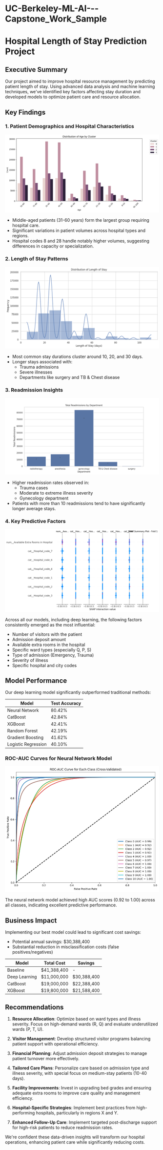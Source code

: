 # UC-Berkeley-ML-AI---Capstone_Work_Sample

# Hospital Length of Stay Prediction Project

## Executive Summary

Our project aimed to improve hospital resource management by predicting patient length of stay. Using advanced data analysis and machine learning techniques, we've identified key factors affecting stay duration and developed models to optimize patient care and resource allocation.

## Key Findings

### 1. Patient Demographics and Hospital Characteristics

![Age Distribution](images/distribution_age_by_cluster.png)

- Middle-aged patients (31-60 years) form the largest group requiring hospital care.
- Significant variations in patient volumes across hospital types and regions.
- Hospital codes 8 and 28 handle notably higher volumes, suggesting differences in capacity or specialization.

### 2. Length of Stay Patterns

![Length of Stay Distribution](images/los_dist.png)

- Most common stay durations cluster around 10, 20, and 30 days.
- Longer stays associated with:
  - Trauma admissions
  - Severe illnesses
  - Departments like surgery and TB & Chest disease

### 3. Readmission Insights

![Readmissions by Department](images/Total_Readmissions_by_Department.png)

- Higher readmission rates observed in:
  - Trauma cases
  - Moderate to extreme illness severity
  - Gynecology department
- Patients with more than 10 readmissions tend to have significantly longer average stays.

### 4. Key Predictive Factors

![Feature Importance](images/neural_network_feature_importances_f1.png)

Across all our models, including deep learning, the following factors consistently emerged as the most influential:

- Number of visitors with the patient
- Admission deposit amount
- Available extra rooms in the hospital
- Specific ward types (especially Q, P, S)
- Type of admission (Emergency, Trauma)
- Severity of illness
- Specific hospital and city codes

## Model Performance

Our deep learning model significantly outperformed traditional methods:

| Model              | Test Accuracy |
|--------------------|---------------|
| Neural Network     | 80.42%        |
| CatBoost           | 42.84%        |
| XGBoost            | 42.41%        |
| Random Forest      | 42.19%        |
| Gradient Boosting  | 41.62%        |
| Logistic Regression| 40.10%        |

### ROC-AUC Curves for Neural Network Model

![ROC-AUC Neural Network](images/roc_nn.png)

The neural network model achieved high AUC scores (0.92 to 1.00) across all classes, indicating excellent predictive performance.

## Business Impact

Implementing our best model could lead to significant cost savings:

- Potential annual savings: $30,388,400
- Substantial reduction in misclassification costs (false positives/negatives)

| Model             | Total Cost    | Savings          |
|-------------------|---------------|------------------|
| Baseline          | $41,388,400   | -                |
| Deep Learning     | $11,000,000   | $30,388,400      |
| CatBoost          | $19,000,000   | $22,388,400      |
| XGBoost           | $19,800,000   | $21,588,400      |

## Recommendations

1. **Resource Allocation**: Optimize based on ward types and illness severity. Focus on high-demand wards (R, Q) and evaluate underutilized wards (P, T, U).

2. **Visitor Management**: Develop structured visitor programs balancing patient support with operational efficiency.

3. **Financial Planning**: Adjust admission deposit strategies to manage patient turnover more effectively.

4. **Tailored Care Plans**: Personalize care based on admission type and illness severity, with special focus on medium-stay patients (10-40 days).

5. **Facility Improvements**: Invest in upgrading bed grades and ensuring adequate extra rooms to improve care quality and management efficiency.

6. **Hospital-Specific Strategies**: Implement best practices from high-performing hospitals, particularly in regions X and Y.

7. **Enhanced Follow-Up Care**: Implement targeted post-discharge support for high-risk patients to reduce readmission rates.

We're confident these data-driven insights will transform our hospital operations, enhancing patient care while significantly reducing costs.

